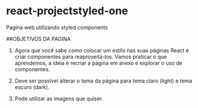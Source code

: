 # react-projectstyled-one
Pagina web utilizando styled components

##OBJETIVOS DA PAGINA

1. Agora que você sabe como colocar um estilo nas suas páginas
React e criar componentes para reaproveitá-los. Vamos praticar o
que aprendemos, a ideia é recriar a página em anexo e explorar o
uso de componentes.

2. Deve ser possível alterar o tema da página para tema claro (light) e
tema escuro (dark).

3. Pode utilizar as imagens que quiser.
